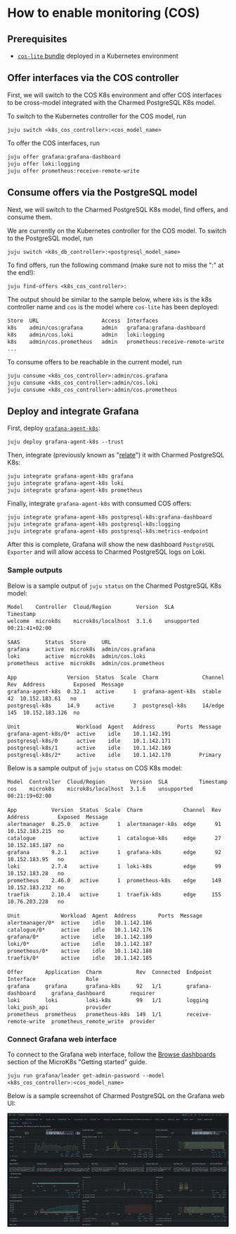 # How to enable monitoring (COS)

## Prerequisites

* [`cos-lite` bundle](https://charmhub.io/topics/canonical-observability-stack/tutorials/install-microk8s) deployed in a Kubernetes environment

## Offer interfaces via the COS controller

First, we will switch to the COS K8s environment and offer COS interfaces to be cross-model integrated with the Charmed PostgreSQL K8s model.

To switch to the Kubernetes controller for the COS model, run
```text
juju switch <k8s_cos_controller>:<cos_model_name>
```

To offer the COS interfaces, run 

```text
juju offer grafana:grafana-dashboard
juju offer loki:logging
juju offer prometheus:receive-remote-write
```

## Consume offers via the PostgreSQL model

Next, we will switch to the Charmed PostgreSQL K8s model, find offers, and consume them.

We are currently on the Kubernetes controller for the COS model. To switch to the PostgreSQL model, run

```text
juju switch <k8s_db_controller>:<postgresql_model_name>
```

To find offers, run the following command (make sure not to miss the ":" at the end!):
```text
juju find-offers <k8s_cos_controller>: 
```

The output should be similar to the sample below, where `k8s` is the k8s controller name and `cos` is the model where `cos-lite` has been deployed:
```text
Store  URL                    Access  Interfaces
k8s    admin/cos:grafana      admin   grafana:grafana-dashboard
k8s    admin/cos.loki         admin   loki:logging
k8s    admin/cos.prometheus   admin   prometheus:receive-remote-write
...
```

To consume offers to be reachable in the current model, run

```text
juju consume <k8s_cos_controller>:admin/cos.grafana
juju consume <k8s_cos_controller>:admin/cos.loki
juju consume <k8s_cos_controller>:admin/cos.prometheus
```
## Deploy and integrate Grafana

First, deploy [`grafana-agent-k8s`](https://charmhub.io/grafana-agent-k8s):

```text
juju deploy grafana-agent-k8s --trust
```

Then, integrate (previously known as "[relate](https://documentation.ubuntu.com/juju/3.6/reference/relation/)") it with Charmed PostgreSQL K8s:

```text
juju integrate grafana-agent-k8s grafana
juju integrate grafana-agent-k8s loki
juju integrate grafana-agent-k8s prometheus
```
Finally, integrate `grafana-agent-k8s` with consumed COS offers:
```text
juju integrate grafana-agent-k8s postgresql-k8s:grafana-dashboard
juju integrate grafana-agent-k8s postgresql-k8s:logging
juju integrate grafana-agent-k8s postgresql-k8s:metrics-endpoint
```

After this is complete, Grafana will show the new dashboard `PostgreSQL Exporter`  and will allow access to Charmed PostgreSQL logs on Loki.

### Sample outputs

Below is a sample output of `juju status` on the Charmed PostgreSQL K8s model:

```text
Model    Controller  Cloud/Region        Version  SLA          Timestamp
welcome  microk8s    microk8s/localhost  3.1.6    unsupported  00:21:41+02:00

SAAS        Status  Store     URL
grafana     active  microk8s  admin/cos.grafana
loki        active  microk8s  admin/cos.loki
prometheus  active  microk8s  admin/cos.prometheus

App                Version  Status  Scale  Charm              Channel  Rev  Address         Exposed  Message
grafana-agent-k8s  0.32.1   active      1  grafana-agent-k8s  stable    42  10.152.183.61   no       
postgresql-k8s     14.9     active      3  postgresql-k8s     14/edge  145  10.152.183.126  no       

Unit                  Workload  Agent   Address       Ports  Message
grafana-agent-k8s/0*  active    idle    10.1.142.191         
postgresql-k8s/0      active    idle    10.1.142.171         
postgresql-k8s/1      active    idle    10.1.142.169         
postgresql-k8s/2*     active    idle    10.1.142.170         Primary

```

Below is a sample output of `juju status` on COS K8s model:

```text
Model  Controller  Cloud/Region        Version  SLA          Timestamp
cos    microk8s    microk8s/localhost  3.1.6    unsupported  00:21:19+02:00

App           Version  Status  Scale  Charm             Channel  Rev  Address         Exposed  Message
alertmanager  0.25.0   active      1  alertmanager-k8s  edge      91  10.152.183.215  no       
catalogue              active      1  catalogue-k8s     edge      27  10.152.183.187  no       
grafana       9.2.1    active      1  grafana-k8s       edge      92  10.152.183.95   no       
loki          2.7.4    active      1  loki-k8s          edge      99  10.152.183.28   no       
prometheus    2.46.0   active      1  prometheus-k8s    edge     149  10.152.183.232  no       
traefik       2.10.4   active      1  traefik-k8s       edge     155  10.76.203.228   no       

Unit             Workload  Agent  Address       Ports  Message
alertmanager/0*  active    idle   10.1.142.186         
catalogue/0*     active    idle   10.1.142.176         
grafana/0*       active    idle   10.1.142.189         
loki/0*          active    idle   10.1.142.187         
prometheus/0*    active    idle   10.1.142.188         
traefik/0*       active    idle   10.1.142.185         

Offer       Application  Charm           Rev  Connected  Endpoint              Interface                Role
grafana     grafana      grafana-k8s     92   1/1        grafana-dashboard     grafana_dashboard        requirer
loki        loki         loki-k8s        99   1/1        logging               loki_push_api            provider
prometheus  prometheus   prometheus-k8s  149  1/1        receive-remote-write  prometheus_remote_write  provider

```
### Connect Grafana web interface

To connect to the Grafana web interface, follow the [Browse dashboards](https://charmhub.io/topics/canonical-observability-stack/tutorials/install-microk8s) section of the MicroK8s "Getting started" guide.

```text
juju run grafana/leader get-admin-password --model <k8s_cos_controller>:<cos_model_name>
```

Below is a sample screenshot of Charmed PostgreSQL on the Grafana web UI:

![Charmed PostgreSQL Grafana web UI|690x353](postgresql-grafana-ui.png)
